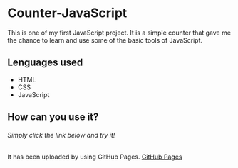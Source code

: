 # Counter-JavaScript
This is one of my first JavaScript project. 
It is a simple counter that gave me the chance to learn and use some of the basic tools of JavaScript.

## Lenguages used
- HTML
- CSS
- JavaScript

## How can you use it?
###### Simply click the link below and try it!
It has been uploaded by using GitHub Pages.
[GitHub Pages](https://alessandro-caiazzo.github.io/counter-javaScript/)


